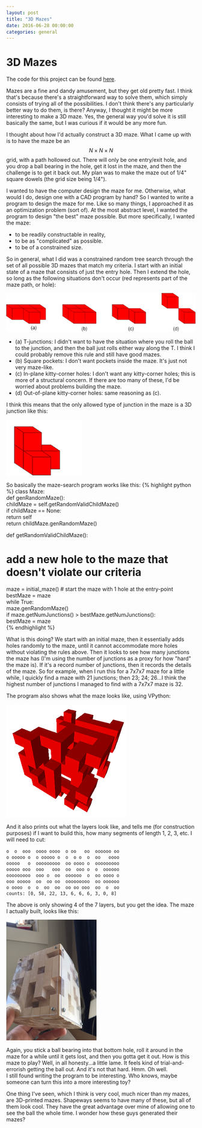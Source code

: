 ```yaml
---
layout: post
title: "3D Mazes"
date: 2016-06-28 00:00:00
categories: general
---
```


# 3D Mazes

The code for this project can be found [here](http://github.com/nickc92/maze.git).

Mazes are a fine and dandy amusement, but they get old pretty fast.  I think that's 
because there's a straightforward way to solve them, which simply consists of trying 
all of the possibilities.  I don't think there's any particularly better way to do them,
 is there?  Anyway,  I thought it might be more interesting to make a 3D maze.    Yes, 
the general way you'd solve it is still basically the same, but I was curious if it 
would be any more fun.

I thought about how I'd actually construct a 3D maze.  What I came up with is to have 
the maze be an $$N \times N \times N$$ grid, with a path hollowed out.  There will 
only be one entry/exit hole, and you drop a ball bearing in the hole, get it lost in the
 maze, and then the challenge is to get it back out.  My plan was to make the maze 
out of 1/4" square dowels (the grid size being 1/4").

I wanted to have the computer design the maze for me.  Otherwise, what would I do, 
design one with a CAD program by hand?  So I wanted to write a program to design 
the maze for me.  Like so many things, I approached it as an optimization problem 
(sort of).  At the most abstract level, I wanted the program to design "the best" 
maze possible.  But more specifically, I wanted the maze:

* to be readily constructable in reality,
* to be as "complicated" as possible.
* to be of a constrained size.

So in general, what I did was a constrained random tree search through the set of 
all possible 3D mazes that match my criteria.  I start with an initial state of a 
maze that consists of just the entry hole.  Then I extend the hole, so long as the 
following situations don't occur (red represents part of the maze path, or hole):

![](/images/Maze3D/disallowed.png)

* (a) T-junctions: I didn't want to have the situation where you roll the ball to the 
junction, and then the ball just rolls either way along the T.  I think I could 
probably remove this rule and still have good mazes.
* (b) Square pockets: I don't want pockets inside the maze.  It's just not very maze-like.
* (c) In-plane kitty-corner holes: I don't want any kitty-corner holes; this is more of a structural concern.  If there are too many of these, I'd be worried about problems building the maze.
* (d) Out-of-plane kitty-corner holes: same reasoning as (c).

I think this means that the only allowed type of junction in the maze is a 
3D junction like this:

![](/images/Maze3D/allowed.png)

So basically the maze-search program works like this:
{% highlight python %}
 class Maze:  
  def genRandomMaze():  
   childMaze = self.getRandomValidChildMaze()  
   if childMaze == None:  
    return self  
   return childMaze.genRandomMaze()  
   
  def getRandomValidChildMaze():  
   # add a new hole to the maze that doesn't violate our criteria  
   
 maze = initial_maze()  # start the maze with 1 hole at the entry-point  
 bestMaze = maze  
 while True:  
  maze.genRandomMaze()  
  if maze.getNumJunctions() > bestMaze.getNumJunctions():  
   bestMaze = maze  
{% endhighlight %}

What is this doing? We start with an initial maze, then it essentially adds holes randomly to the maze, until it cannot accommodate more holes without violating the rules above. Then it looks to see how many junctions the maze has (I'm using the number of junctions as a proxy for how "hard" the maze is). If it's a record number of junctions, then it records the details of the maze. So for example, when I run this for a 7x7x7 maze for a little while, I quickly find a maze with 21 junctions; then 23; 24; 26...I think the highest number of junctions I managed to find with a 7x7x7 maze is 32.

 The program also shows what the maze looks like, using VPython: 

![](/images/Maze3D/fullmaze.png)  

And it also prints out what the layers look like, and tells me (for construction purposes) if I want to build this, how many segments of length 1, 2, 3, etc. I will need to cut:

```
o  o  ooo  oooo oooo  o oo   oo  oooooo oo  
o ooooo o  o ooooo o  o  o o  o  oo   oooo  
ooooo   o  ooooooooo  oo oooo o  ooooooooo  
ooooo ooo  ooo   ooo  oo  ooo o  o  oooooo  
ooooooooo  ooo o  oo  oooooo  o  oo oooo o  
ooo ooooo  oo  oo oo  ooooooooo  oo oooooo  
o oooo  o  o  oo  oo  oo oo ooo  oo  o  oo  
counts: [0, 58, 22, 13, 6, 6, 6, 3, 0, 8]
```

The above is only showing 4 of the 7 layers, but you get the idea. The maze I actually built, looks like this:

![](/images/Maze3D/mazephoto.jpg)

Again, you stick a ball bearing into that bottom hole, roll it around in the maze for 
a while until it gets lost, and then you gotta get it out.
How is this maze to play?  Well, in all honesty...a little lame.  It feels kind of 
trial-and-errorish getting the ball out.  And it's not that hard.  Hmm.  Oh well.  
I still found writing the program to be interesting.  Who knows, maybe someone can 
turn this into a more interesting toy?

One thing I've seen, which I think is very cool, much nicer than my mazes, are 3D-printed mazes.  Shapeways seems to have many of these, but all of them look cool. They have the great advantage over mine of allowing one to see the ball the whole time.  I wonder how these guys generated their mazes?
